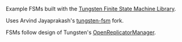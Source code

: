 Example FSMs built with the [Tungsten Finite State Machine Library](http://sourceforge.net/apps/mediawiki/tungsten/index.php?title=Introduction_to_Tungsten_Finite_State_Machine_Library).

Uses Arvind Jayaprakash's [tungsten-fsm](https://github.com/anomalizer/tungsten-fsm) fork.

FSMs follow design of Tungsten's [OpenReplicatorManager](http://tungsten.svn.sourceforge.net/viewvc/tungsten/trunk/replicator/src/java/com/continuent/tungsten/replicator/management/OpenReplicatorManager.java?view=markup).
